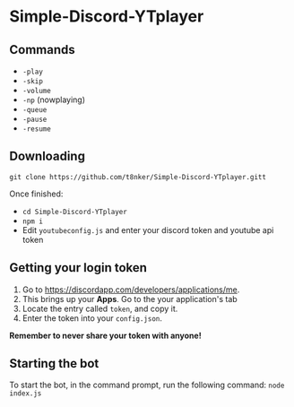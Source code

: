 # Simple-Discord-YTplayer


## Commands 


- `-play`
- `-skip`
- `-volume`
- `-np` (nowplaying)
- `-queue`
- `-pause`
- `-resume`

## Downloading

`git clone https://github.com/t8nker/Simple-Discord-YTplayer.gitt`

Once finished: 
- `cd Simple-Discord-YTplayer`
- `npm i`
- Edit `youtubeconfig.js` and enter your discord token and youtube api token 

## Getting your login token

1. Go to https://discordapp.com/developers/applications/me.
2. This brings up your **Apps**. Go to the your application's tab
3. Locate the entry called `token`, and copy it.
4. Enter the token into your `config.json`.

**Remember to never share your token with anyone!**

## Starting the bot

To start the bot, in the command prompt, run the following command:
`node index.js`
 
















